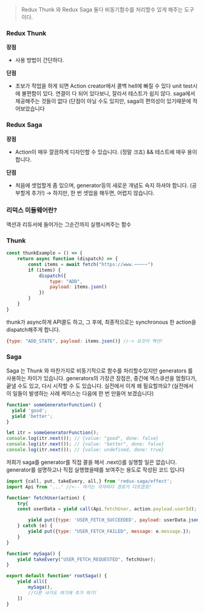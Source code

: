 > Redux Thunk 와 Redux Saga 둘다 비동기함수를 처리할수 있게 해주는 도구이다.

### Redux Thunk

**장점**

- 사용 방법이 간단하다.

**단점**

- 초보가 작업을 하게 되면 Action creator에서 콜백 hell에 빠질 수 있다
  unit test시에 불편함이 있다. 연결이 다 되어 있다보니, 잘라서 테스트가 쉽지 않다.
  saga에서 제공해주는 것들이 없다 (단점이 아닐 수도 있지만, saga의 편의성이 있기때문에 적어보았습니다

### Redux Saga

**장점**

- Action이 매우 깔끔하게 디자인할 수 있습니다. (정말 크죠) && 테스트에 매우 용이 합니다.

**단점**

- 처음에 셋업할게 좀 있으며, generator등의 새로운 개념도 숙지 하셔야 합니다. (공부할게 추가!) → 하지만, 한 번 셋업을 해두면, 어렵지 않습니다.

### 리덕스 미들웨어란?

액션과 리듀서에 들어가는 그순간까지 실행시켜주는 함수

### Thunk

```js
const thunkExample = () => {
	return async function (dispatch) => {
		const items = await fetch("https://www.~~~~~")
		if (items) {
			dispatch({
				type: "ADD",
				payload: items.json()
			})
		}
	}
}
```

thunk가 async하게 API콜도 하고, 그 후에, 최종적으로는 synchronous 한 action을 dispatch해주게 합니다.

```js
{type: "ADD_STATE", payload: items.json()} //-> 요것이 액션!
```

### Saga

Saga 는 Thunk 와 마찬가지로 비동기적으로 함수를 처리할수있지만 generators 를 사용하는 차이가 있습니다.
generators의 가장큰 장점은, 중간에 엑스큐션을 멈췄다가, 끝낼 수도 있고, 다시 시작할 수 도 있습니다. 실전에서 이게 왜 필요할까요? (실전에서 이 일들이 발생하는 사례 케이스는 다음에 한 번 만들어 보겠습니다)

```js
function* someGeneratorFunction() {
  yield 'good';
  yield 'better';
}

let itr = someGeneratorFunction();
console.log(itr.next()); // {value: "good", done: false}
console.log(itr.next()); // {value: "better", done: false}
console.log(itr.next()); // {value: undefined, done: true}
```

저희가 saga를 generator를 직접 콜을 해서 .next()를 실행할 일은 없습니다. generator를 설명하고나 직접 실행했을때를 보여주는 용도로 작성된 코드 입니다

```js
import {call, put, takeEvery, all,} from 'redux-saga/effect';
import Api from '...' //<-- 여기는 각자마다 경로가 다르겠죠!

function* fetchUser(action) {
	try{
    const userData = yield call(Api.fetchUser, action.payload.userId);

		yield put({type: 'USER_FETCH_SUCCEEDED', payload: userData.json()});
	} catch (e) {
		yield put({type: "USER_FETCH_FAILED", message: e.message.});
	}
}

function* mySaga() {
	yield takeEvery("USER_FETCH_REQUESTED", fetchUser);
}

export default function* rootSaga() {
	yield all([
		mySaga(),
		//다른 사가도 여기에 추가 하기!
	])
}
```
